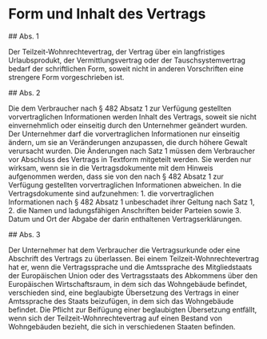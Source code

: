 # Form und Inhalt des Vertrags



\#\# Abs. 1

 Der Teilzeit\-Wohnrechtevertrag, der Vertrag über ein langfristiges Urlaubsprodukt, der Vermittlungsvertrag oder der Tauschsystemvertrag bedarf der schriftlichen Form, soweit nicht in anderen Vorschriften eine strengere Form vorgeschrieben ist.

\#\# Abs. 2

 Die dem Verbraucher nach § 482 Absatz 1 zur Verfügung gestellten vorvertraglichen Informationen werden Inhalt des Vertrags, soweit sie nicht einvernehmlich oder einseitig durch den Unternehmer geändert wurden. Der Unternehmer darf die vorvertraglichen Informationen nur einseitig ändern, um sie an Veränderungen anzupassen, die durch höhere Gewalt verursacht wurden. Die Änderungen nach Satz 1 müssen dem Verbraucher vor Abschluss des Vertrags in Textform mitgeteilt werden. Sie werden nur wirksam, wenn sie in die Vertragsdokumente mit dem Hinweis aufgenommen werden, dass sie von den nach § 482 Absatz 1 zur Verfügung gestellten vorvertraglichen Informationen abweichen. In die Vertragsdokumente sind aufzunehmen:  1\.
 die vorvertraglichen Informationen nach § 482 Absatz 1 unbeschadet ihrer Geltung nach Satz 1,
 2\.
 die Namen und ladungsfähigen Anschriften beider Parteien sowie
 3\.
 Datum und Ort der Abgabe der darin enthaltenen Vertragserklärungen.


\#\# Abs. 3

 Der Unternehmer hat dem Verbraucher die Vertragsurkunde oder eine Abschrift des Vertrags zu überlassen. Bei einem Teilzeit\-Wohnrechtevertrag hat er, wenn die Vertragssprache und die Amtssprache des Mitgliedstaats der Europäischen Union oder des Vertragsstaats des Abkommens über den Europäischen Wirtschaftsraum, in dem sich das Wohngebäude befindet, verschieden sind, eine beglaubigte Übersetzung des Vertrags in einer Amtssprache des Staats beizufügen, in dem sich das Wohngebäude befindet. Die Pflicht zur Beifügung einer beglaubigten Übersetzung entfällt, wenn sich der Teilzeit\-Wohnrechtevertrag auf einen Bestand von Wohngebäuden bezieht, die sich in verschiedenen Staaten befinden. 

